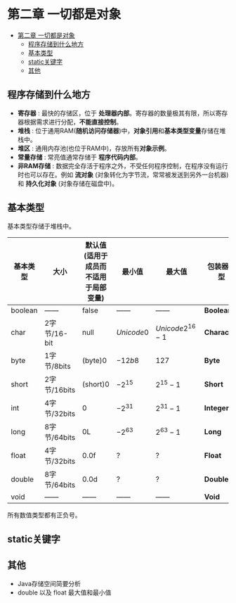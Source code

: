 # 第二章 一切都是对象

- [第二章 一切都是对象](#)
    - [程序存储到什么地方](#)
    - [基本类型](#)
    - [static关键字](#static)
    - [其他](#)

## 程序存储到什么地方
- **寄存器** : 最快的存储区，位于 **处理器内部**。寄存器的数量极其有限，所以寄存器根据需求进行分配，**不能直接控制**。
- **堆栈** : 位于通用RAM(**随机访问存储器**)中，**对象引用**和**基本类型变量**存储在堆栈中。
- **堆区** : 通用内存池(也位于RAM中)，存放所有**对象示例**。
- **常量存储** : 常亮值通常存储于 **程序代码内部**。
- **非RAM存储** : 数据完全存活于程序之外，不受任何程序控制，在程序没有运行时也可以存在。例如 **流对象** (对象转化为字节流，常常被发送到另外一台机器) 和 **持久化对象** (对象存储在磁盘中)。

## 基本类型
基本类型存储于堆栈中。

| 基本类型 | 大小         | 默认值(适用于成员而不适用于局部变量) | 最小值      | 最大值               | 包装器类型    |
| -------- | ------------ | ------------------------------------ | ----------- | -------------------- | ------------- |
| boolean  | ——         | false                                | ——        | ——                 | **Boolean**   |
| char     | 2字节/16-bit | null                                 | $Unicode 0$ | $Unicode 2^{16} - 1$ | **Character** |
| byte     | 1字节/8bits  | (byte)0                              | $-12b8$     | $127$                | **Byte**      |
| short    | 2字节/16bits | (short)0                             | $-2^{15}$   | $2^{15}-1$           | **Short**     |
| int      | 4字节/32bits | 0                                    | $-2^{31}$   | $2^{31}-1$           | **Integer**   |
| long     | 8字节/64bits | 0L                                   | $-2^{63}$   | $2^{63}-1$           | **Long**      |
| float    | 4字节/32bits | 0.0f                                 | ?           | ?                    | **Float**     |
| double   | 8字节/64bits | 0.0d                                 | ?           | ?                    | **Double**    |
| void     | ——         | ——                                 | ——        | ——                 | **Void**      |

所有数值类型都有正负号。

## static关键字



## 其他
- Java存储空间简要分析
- double 以及 float 最大值和最小值